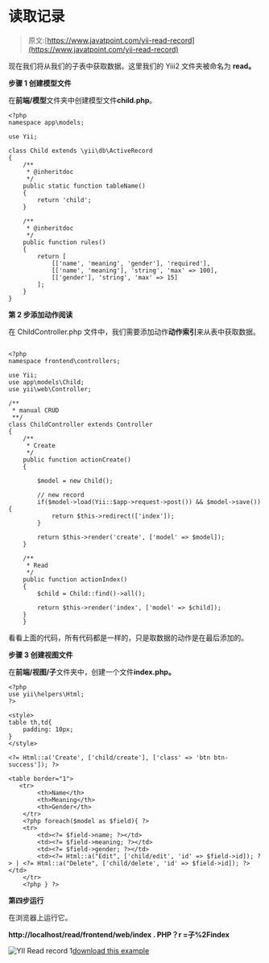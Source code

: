 # 读取记录

> 原文:[https://www.javatpoint.com/yii-read-record](https://www.javatpoint.com/yii-read-record)

现在我们将从我们的子表中获取数据。这里我们的 Yiii2 文件夹被命名为 **read。**

**步骤 1 创建模型文件**

在**前端/模型**文件夹中创建模型文件**child.php**。

```
<?php 
namespace app\models; 

use Yii; 

class Child extends \yii\db\ActiveRecord 
{ 
    /** 
     * @inheritdoc 
     */ 
    public static function tableName() 
    { 
        return 'child'; 
    } 

    /** 
     * @inheritdoc 
     */ 
    public function rules() 
    { 
        return [ 
            [['name', 'meaning', 'gender'], 'required'], 
            [['name', 'meaning'], 'string', 'max' => 100], 
            [['gender'], 'string', 'max' => 15] 
        ]; 
    } 
}

```

**第 2 步添加动作阅读**

在 ChildController.php 文件中，我们需要添加动作**动作索引**来从表中获取数据。

```

<?php 
namespace frontend\controllers; 

use Yii; 
use app\models\Child; 
use yii\web\Controller; 

/** 
 * manual CRUD 
 **/ 
class ChildController extends Controller 
{  
    /** 
     * Create 
     */ 
    public function actionCreate() 
    { 

        $model = new Child(); 

        // new record 
        if($model->load(Yii::$app->request->post()) && $model->save()){ 
            return $this->redirect(['index']); 
        } 

        return $this->render('create', ['model' => $model]); 
    } 

    /** 
     * Read 
     */ 
    public function actionIndex() 
    { 
        $child = Child::find()->all(); 

        return $this->render('index', ['model' => $child]); 
    }
    }

```

看看上面的代码，所有代码都是一样的，只是取数据的动作是在最后添加的。

**步骤 3 创建视图文件**

在**前端/视图/子**文件夹中，创建一个文件**index.php。**

```
<?php 
use yii\helpers\Html; 
?> 

<style> 
table th,td{ 
    padding: 10px; 
} 
</style> 

<?= Html::a('Create', ['child/create'], ['class' => 'btn btn-success']); ?> 

<table border="1"> 
   <tr> 
        <th>Name</th> 
        <th>Meaning</th> 
        <th>Gender</th> 
    </tr> 
    <?php foreach($model as $field){ ?> 
    <tr> 
        <td><?= $field->name; ?></td> 
        <td><?= $field->meaning; ?></td> 
        <td><?= $field->gender; ?></td> 
        <td><?= Html::a("Edit", ['child/edit', 'id' => $field->id]); ?> | <?= Html::a("Delete", ['child/delete', 'id' => $field->id]); ?></td> 
    </tr> 
    <?php } ?>

```

**第四步运行**

在浏览器上运行它。

**http://localhost/read/frontend/web/index . PHP？r =子%2Findex**

![YII Read record 1](../Images/2958bc0314c4878b75f5ec7df6192920.png)[download this example](https://static.javatpoint.com/yii/src/read.zip)
